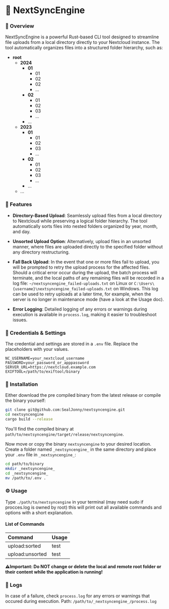# 🚀 NextSyncEngine

### 📖 Overview

NextSyncEngine is a powerful Rust-based CLI tool designed to streamline file uploads from a local directory directly to your Nextcloud instance. The tool automatically organizes files into a structured folder hierarchy, such as:

- **root**
  - **2024**
    - **01**
      - 01
      - 02
      - 02
      - ...
    - **02**
      - 01
      - 02
      - 03
      - ...
    - ...
  - **2023**
    - **01**
      - 01
      - 02
      - 03
      - ...
    - **02**
      - 01
      - 02
      - 03
      - ...
    - ...
  - ...


### 🚀 Features

- **Directory-Based Upload**: Seamlessly upload files from a local directory to Nextcloud while preserving a logical folder hierarchy. The tool automatically sorts files into nested folders organized by year, month, and day.

- **Unsorted Upload Option**: Alternatively, upload files in an unsorted manner, where files are uploaded directly to the specified folder without any directory restructuring.

- **Fall Back Upload**: In the event that one or more files fail to upload, you will be prompted to retry the upload process for the affected files. Should a critical error occur during the upload, the batch process will terminate, and the local paths of any remaining files will be recorded in a log file: `~/nextsyncengine_failed-uploads.txt` on Linux or `C:\Users\{username}\nextsyncengine_failed-uploads.txt` on Windows. This log can be used to retry uploads at a later time, for example, when the server is no longer in maintenance mode (have a look at the Usage doc).

- **Error Logging**: Detailed logging of any errors or warnings during execution is available in `process.log`, making it easier to troubleshoot issues.

### 🔐 Credentials & Settings
The credential and settings  are stored in a `.env` file. Replace the placeholders with your values.

```plaintext
NC_USERNAME=your_nextcloud_username
PASSWORD=your_password_or_apppassword
SERVER_URL=https://nextcloud.example.com
EXIFTOOL=/path/to/exiftool/binary
```

### 🔧 Installation
Either download the pre compiled binary from the latest release or compile the binary yourself:
```bash
git clone git@github.com:SealJonny/nextsyncengine.git
cd nextsyncengine
cargo build --release
```
You'll find the compiled binary at `path/to/nextsyncengine/target/release/nextsyncengine`.

Now move or copy the binary `nextsyncengine` to your desired location.
Create a folder named `_nextsyncengine_` in the same directory and place your `.env` file in `_nextsyncengine_`:
```bash
cd path/to/binary
mkdir _nextsyncengine_
cd _nextsyncengine_
mv /path/to/.env .
```

### ⚙️ Usage
Type `./path/to/nextsyncengine` in your terminal (may need sudo if procces.log is owned by root) this will print out all available commands and options with a short explanation.

#### List of Commands
|Command        |Usage|
|:---           |:--- |
|upload:sorted  |test |
|upload:unsorted|test |

 **⚠️Important: Do NOT change or delete the local and remote root folder or their content while the application is running!**


### 📜 Logs
In case of a failure, check `process.log` for any errors or warnings that occured during execution.
Path: `/path/to/_nextsyncengine_/process.log`